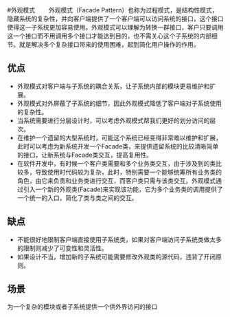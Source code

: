 #外观模式
&emsp;&emsp;外观模式（Facade Pattern）也称为过程模式，是结构性模式，隐藏系统的复杂性，并向客户端提供了一个客户端可以访问系统的接口，这个接口使得这一子系统更加容易使用。外观模式可以理解为转换一群接口，客户只要调用这一个接口而不用调用多个接口才能达到目的，也不需关心这个子系统的内部细节。就是解决多个复杂接口带来的使用困难，起到简化用户操作的作用。

## 优点
* 外观模式对客户端与子系统的耦合关系，让子系统内部的模块更易维护和扩展。
* 外观模式对外屏蔽了子系统的细节，因此外观模式降低了客户端对子系统使用的复杂性。
* 当系统需要进行分层设计时，可以考虑外观模式帮我们更好的划分访问的层次。
* 在维护一个遗留的大型系统时，可能这个系统已经变得非常难以维护和扩展，此时可以考虑为新系统开发一个Facade类，来提供遗留系统的比较清晰简单的接口，让新系统与Facade类交互，提高复用性。
* 在软件开发中，有时候一个客户类需要和多个业务类交互，由于涉及到的类比较多，导致使用时代码较为复杂，此时，特别需要一个能够统筹所有业务类的角色，由它来负责和业务类进行交互，而客户类只需与该类交互。外观模式通过引入一个新的外观类(Facade)来实现该功能，它为多个业务类的调用提供了一个统一的入口，简化了类与类之间的交互。

## 缺点
* 不能很好地限制客户端直接使用子系统类，如果对客户端访问子系统类做太多的限制则减少了可变性和灵活性。
* 如果设计不当，增加新的子系统可能需要修改外观类的源代码，违背了开闭原则。

## 场景
为一个复杂的模块或者子系统提供一个供外界访问的接口